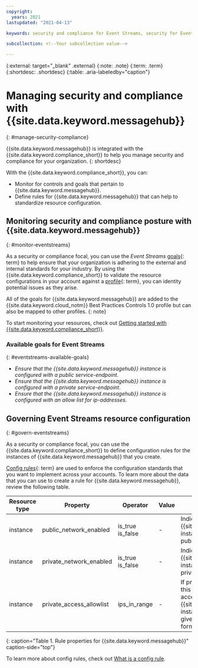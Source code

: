 ```yaml
---
copyright:
  years: 2021
lastupdated: "2021-04-13"

keywords: security and compliance for Event Streams, security for Event streams, compliance for Event Streams,

subcollection: <!--Your subcollection value-->

---
```


{:external: target="_blank" .external}
{:note: .note}
{:term: .term}
{:shortdesc: .shortdesc}
{:table: .aria-labeledby="caption"}


# Managing security and compliance with {{site.data.keyword.messagehub}}
{: #manage-security-compliance}

<!-- Name this file `manage-scc.md` and place it in the "Enhancing security" topic group. -->

{{site.data.keyword.messagehub}} is integrated with the {{site.data.keyword.compliance_short}} to help you manage security and compliance for your organization.
{: shortdesc}

<!--Add the following sections as your service onboards to the Security and Compliance Center. You might have only monitoring or you might also have configuration enforcement. Also, if you only have one of the options, be sure to remove the bulleted list and write the following section as a sentence.-->

With the {{site.data.keyword.compliance_short}}, you can:

* Monitor for controls and goals that pertain to {{site.data.keyword.messagehub}}.
* Define rules for {{site.data.keyword.messagehub}} that can help to standardize resource configuration.

## Monitoring security and compliance posture with {{site.data.keyword.messagehub}}
{: #monitor-eventstreams}

As a security or compliance focal, you can use the *Event Streams* [goals](#x2117978){: term} to help ensure that your organization is adhering to the external and internal standards for your industry. By using the {{site.data.keyword.compliance_short}} to validate the resource configurations in your account against a [profile](#x2034950){: term}, you can identity potential issues as they arise.

All of the goals for {{site.data.keyword.messagehub}} are added to the {{site.data.keyword.cloud_notm}} Best Practices Controls 1.0 profile but can also be mapped to other profiles.
{: note}

To start monitoring your resources, check out [Getting started with {{site.data.keyword.compliance_short}}](/docs/security-compliance?topic-security-compliance-getting-started).

### Available goals for Event Streams
{: #eventstreams-available-goals}

* *Ensure that the {{site.data.keyword.messagehub}} instance is configured with a public service-endpoint*.
* *Ensure that the {{site.data.keyword.messagehub}} instance is configured with a private service-endpoint*.
* *Ensure that the {{site.data.keyword.messagehub}} instance is configured with an allow list for ip-addresses*.

## Governing Event Streams resource configuration
{: #govern-eventstreams}

As a security or compliance focal, you can use the {{site.data.keyword.compliance_short}} to define configuration rules for the instances of {{site.data.keyword.messagehub}} that you create.

[Config rules](#x3084914){: term} are used to enforce the configuration standards that you want to implement across your accounts. To learn more about the data that you can use to create a rule for {{site.data.keyword.messagehub}}, review the following table.

| Resource type | Property | Operator | Value | Description |
|---------------|----------|---------------|-------|-------------|
| instance | public_network_enabled | is_true <br>is_false | - | Indicates whether access to a {{site.data.keyword.messagehub}} instance is allowed through a public network. |
| instance | private_network_enabled | is_true <br>is_false | - | Indicates whether access to a {{site.data.keyword.messagehub}} instance is allowed through a private network. |
| instance | private_access_allowlist | ips_in_range | - | If private networking is enabled, this property indicates whether access to a {{site.data.keyword.messagehub}} instance should be restricted to a given range of private IP CIDR formatted subnets. |
{: caption="Table 1. Rule properties for {{site.data.keyword.messagehub}}" caption-side="top"}

To learn more about config rules, check out [What is a config rule](/docs/security-compliance?topic=security-compliance-what-is-rule).
